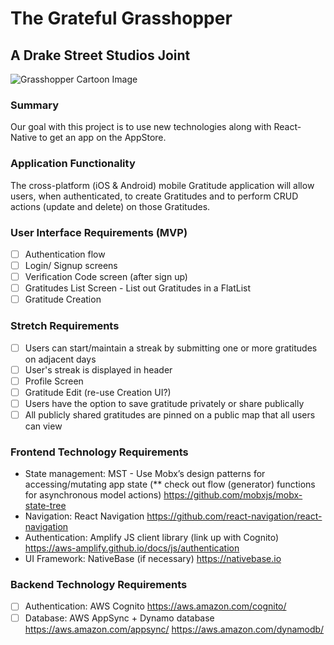 # The Grateful Grasshopper

## A Drake Street Studios Joint

![Grasshopper Cartoon Image](https://s19532.pcdn.co/wp-content/uploads/2017/05/Screen-Shot-2017-05-19-at-8.51.28-AM-1.png)

### Summary

Our goal with this project is to use new technologies along with React-Native to get an app on the AppStore.

### Application Functionality

The cross-platform (iOS & Android) mobile Gratitude application will allow users, when authenticated, to create Gratitudes and to perform CRUD actions (update and delete) on those Gratitudes.

### User Interface Requirements (MVP)

- [ ] Authentication flow
- [ ] Login/ Signup screens
- [ ] Verification Code screen (after sign up)
- [ ] Gratitudes List Screen - List out Gratitudes in a FlatList
- [ ] Gratitude Creation

### Stretch Requirements

- [ ] Users can start/maintain a streak by submitting one or more gratitudes on adjacent days
- [ ] User's streak is displayed in header
- [ ] Profile Screen
- [ ] Gratitude Edit (re-use Creation UI?)
- [ ] Users have the option to save gratitude privately or share publically
- [ ] All publicly shared gratitudes are pinned on a public map that all users can view

### Frontend Technology Requirements

- State management: MST - Use Mobx’s design patterns for accessing/mutating app state (\*\* check out flow (generator) functions for asynchronous model actions)
  https://github.com/mobxjs/mobx-state-tree
- Navigation: React Navigation
  https://github.com/react-navigation/react-navigation
- Authentication: Amplify JS client library (link up with Cognito)
  https://aws-amplify.github.io/docs/js/authentication
- UI Framework: NativeBase (if necessary)
  https://nativebase.io

### Backend Technology Requirements

- [ ] Authentication: AWS Cognito
      https://aws.amazon.com/cognito/
- [ ] Database: AWS AppSync + Dynamo database
      https://aws.amazon.com/appsync/
      https://aws.amazon.com/dynamodb/
